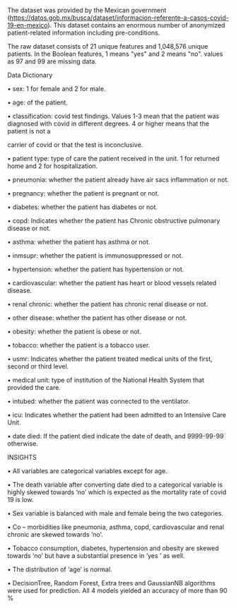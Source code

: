 The dataset was provided by the Mexican government (https://datos.gob.mx/busca/dataset/informacion-referente-a-casos-covid-19-en-mexico). This dataset contains an enormous number of anonymized patient-related information including pre-conditions.

The raw dataset consists of 21 unique features and 1,048,576 unique patients. In the Boolean features, 1 means "yes" and 2 means "no". values as 97 and 99 are missing data.



Data Dictionary

•	sex: 1 for female and 2 for male.

•	age: of the patient.

•	classification: covid test findings. Values 1-3 mean that the patient was diagnosed with covid in different degrees. 4 or higher means that the patient is not a 

carrier of covid or that the test is inconclusive.

•	patient type: type of care the patient received in the unit. 1 for returned home and 2 for hospitalization.

•	pneumonia: whether the patient already have air sacs inflammation or not.

•	pregnancy: whether the patient is pregnant or not.

•	diabetes: whether the patient has diabetes or not.

•	copd: Indicates whether the patient has Chronic obstructive pulmonary disease or not.

•	asthma: whether the patient has asthma or not.

•	inmsupr: whether the patient is immunosuppressed or not.

•	hypertension: whether the patient has hypertension or not.

•	cardiovascular: whether the patient has heart or blood vessels related disease.

•	renal chronic: whether the patient has chronic renal disease or not.

•	other disease: whether the patient has other disease or not.

•	obesity: whether the patient is obese or not.

•	tobacco: whether the patient is a tobacco user.

•	usmr: Indicates whether the patient treated medical units of the first, second or third level.

•	medical unit: type of institution of the National Health System that provided the care.

•	intubed: whether the patient was connected to the ventilator.

•	icu: Indicates whether the patient had been admitted to an Intensive Care Unit.

•	date died: If the patient died indicate the date of death, and 9999-99-99 otherwise.





INSIGHTS

•	All variables are categorical variables except for age.

•	The death variable after converting date died to a categorical variable is highly skewed towards ‘no’ which is expected as the mortality rate of covid 19 is low.

•	Sex variable is balanced with male and female being the two categories.

•	Co – morbidities like pneumonia, asthma, copd, cardiovascular and renal chronic are skewed towards ‘no’.

•	Tobacco consumption, diabetes, hypertension and obesity are skewed towards ‘no’ but have a substantial presence in ‘yes ’ as well. 

•	The distribution of ‘age’ is normal.

•	DecisionTree, Random Forest, Extra trees and GaussianNB algorithms were used for prediction. All 4 models yielded an accuracy of more than 90 % 
